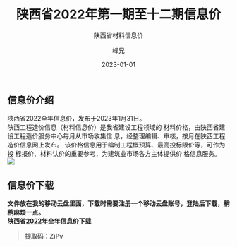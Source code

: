 ﻿---
layout:     post
title:      陕西省2022年第一期至十二期信息价
subtitle:   陕西省材料信息价
date:       2023-01-01
author:     峰兄
header-img: img/the-first.png
catalog: true
tags:
- 材料信息价
---
## 信息价介绍 ##
  陕西省2022全年信息价，发布于2023年1月31日。  
  陕西工程造价信息（材料信息价）是我省建设工程领域的
材料价格，由陕西省建设工程造价服务中心每月从市场收集信
息，经整理编辑、审核，按月在陕西工程造价信息网上发布。
该价格信息用于编制工程概预算、最高投标限价等，可作为投
标报价、材料认价的重要参考，为建筑业市场各方主体提供价
格信息服务。  
![](https://pic1.imgdb.cn/item/67f3764de381c3632bee4fbe.jpg)

## 信息价下载 ##
**文件放在我的移动云盘里面，下载时需要注册一个移动云盘账号，登陆后下载，稍稍麻烦一点。**  
[**陕西省2022年全年信息价下载**][2]  

> **提取码：ZiPv**





  [2]:  https://caiyun.139.com/m/i?105CpVlvfcsRR
